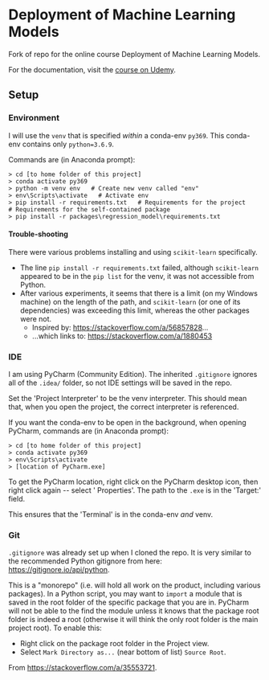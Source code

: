 # Deployment of Machine Learning Models
Fork of repo for the online course Deployment of Machine Learning Models.

For the documentation, visit the [course on Udemy](https://www.udemy.com/deployment-of-machine-learning-models/?couponCode=TIDREPO).

## Setup
### Environment
I will use the `venv` that is specified *within* a conda-env `py369`. This conda-env contains only `python=3.6.9`.

Commands are (in Anaconda prompt):
```
> cd [to home folder of this project]
> conda activate py369
> python -m venv env   # Create new venv called "env"
> env\Scripts\activate   # Activate env
> pip install -r requirements.txt   # Requirements for the project
# Requirements for the self-contained package
> pip install -r packages\regression_model\requirements.txt 
```

#### Trouble-shooting
There were various problems installing and using `scikit-learn` specifically. 

- The line `pip install -r requirements.txt` failed, although `scikit-learn` appeared to be in the `pip list` for the venv, it was not accessible from Python.
- After various experiments, it seems that there is a limit (on my Windows machine) on the length of the path, and `scikit-learn` (or one of its dependencies) was exceeding this limit, whereas the other packages were not.  
    - Inspired by: <https://stackoverflow.com/a/56857828>...
    - ...which links to: <https://stackoverflow.com/a/1880453>


### IDE
I am using PyCharm (Community Edition). The inherited `.gitignore` ignores all of the `.idea/` folder, so not IDE settings will be saved in the repo.

Set the 'Project Interpreter' to be the venv interpreter. This should mean that, when you open the project, the correct interpreter is referenced.

If you want the conda-env to be open in the background, when opening PyCharm, commands are (in Anaconda prompt):
```
> cd [to home folder of this project]
> conda activate py369
> env\Scripts\activate
> [location of PyCharm.exe] 
```
To get the PyCharm location, right click on the PyCharm desktop icon, then right click again -- select ' Properties'. The path to the `.exe` is in the 'Target:' field.

This ensures that the 'Terminal' is in the conda-env *and* venv. 

### Git
`.gitignore` was already set up when I cloned the repo. It is very similar to the recommended Python gitignore from here: <https://gitignore.io/api/python>.

This is a "monorepo" (i.e. will hold all work on the product, including various packages). In a Python script, you may want to `import` a module that is saved in the root folder of the specific package that you are in. PyCharm will not be able to the find the module unless it knows that the package root folder is indeed a root (otherwise it will think the only root folder is the main project root). To enable this:

- Right click on the package root folder in the Project view.
- Select `Mark Directory as...` (near bottom of list) `Source Root`.

From <https://stackoverflow.com/a/35553721>.
